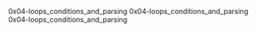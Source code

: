 0x04-loops_conditions_and_parsing
0x04-loops_conditions_and_parsing
0x04-loops_conditions_and_parsing